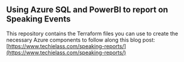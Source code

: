 ## Using Azure SQL and PowerBI to report on Speaking Events

This repository contains the Terraform files you can use to create the necessary Azure components to follow along this blog post: [https://www.techielass.com/speaking-reports/](https://www.techielass.com/speaking-reports/)